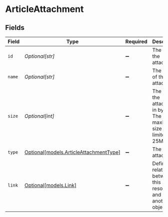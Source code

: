 # ArticleAttachment


## Fields

| Field                                                                        | Type                                                                         | Required                                                                     | Description                                                                  | Example                                                                      |
| ---------------------------------------------------------------------------- | ---------------------------------------------------------------------------- | ---------------------------------------------------------------------------- | ---------------------------------------------------------------------------- | ---------------------------------------------------------------------------- |
| `id`                                                                         | *Optional[str]*                                                              | :heavy_minus_sign:                                                           | The ID of the attachment.                                                    | PROD-1001                                                                    |
| `name`                                                                       | *Optional[str]*                                                              | :heavy_minus_sign:                                                           | The name of the attachment.                                                  |                                                                              |
| `size`                                                                       | *Optional[int]*                                                              | :heavy_minus_sign:                                                           | The size of the attachment in bytes. The maximum size is limited to 25MB.    |                                                                              |
| `type`                                                                       | [Optional[models.ArticleAttachmentType]](../models/articleattachmenttype.md) | :heavy_minus_sign:                                                           | The type of attachment.                                                      |                                                                              |
| `link`                                                                       | [Optional[models.Link]](../models/link.md)                                   | :heavy_minus_sign:                                                           | Defines the relationship between this resource and another object.           |                                                                              |